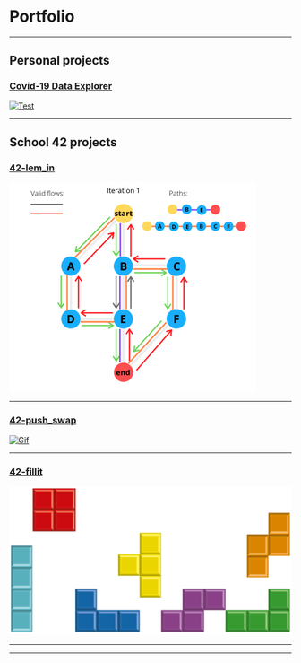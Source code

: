 # Portfolio

---

## Personal projects 

### [Covid-19 Data Explorer](/project1)

<a href="/project1">
   <img alt="Test" src="images/dummy_thumbnail.jpg?raw=true">
</a>  

---

## School 42 projects

### [42-lem_in](/project2)  

<a href="/project2">
   <img alt="flows" src="images/flows.png?raw=true">
</a>  

---
### [42-push_swap](/project3)  

<a href="/project4">
   <img alt="Gif" src="https://j.gifs.com/NL26Bm.gif?raw=true">
</a>  

---

### [42-fillit](/project4)  

<a href="/project4">
   <img alt="Cubes" src="images/cubes.png?raw=true">
</a>  

---



---
